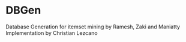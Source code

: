 # DBGen
Database Generation for itemset mining by Ramesh, Zaki and Maniatty
Implementation by Christian Lezcano
